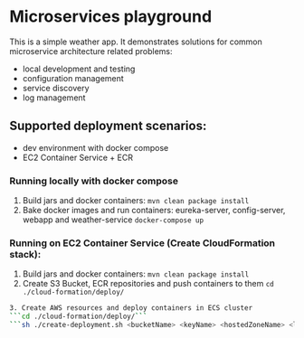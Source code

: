 # Microservices playground

This is a simple weather app. It demonstrates solutions for common microservice architecture related problems:
- local development and testing
- configuration management
- service discovery
- log management

## Supported deployment scenarios:
- dev environment with docker compose
- EC2 Container Service + ECR

### Running locally with docker compose
1. Build jars and docker containers:
```mvn clean package install```
2. Bake docker images and run containers: eureka-server, config-server, webapp and weather-service
```docker-compose up```

### Running on EC2 Container Service (Create CloudFormation stack):
1. Build jars and docker containers:
```mvn clean package install```
2. Create S3 Bucket, ECR repositories and push containers to them
```cd ./cloud-formation/deploy/```
```sh ./pre-configure.sh <bucketName>
3. Create AWS resources and deploy containers in ECS cluster
```cd ./cloud-formation/deploy/```
```sh ./create-deployment.sh <bucketName> <keyName> <hostedZoneName> <logCollector clouwatch|sumologic>```
